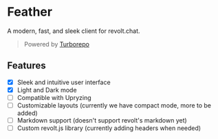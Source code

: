 # Feather

A modern, fast, and sleek client for revolt.chat.

> Powered by [Turborepo](https://turbo.build/)

## Features

- [x] Sleek and intuitive user interface
- [x] Light and Dark mode
- [ ] Compatible with Upryzing
- [ ] Customizable layouts (currently we have compact mode, more to be added)
- [ ] Markdown support (doesn't support revolt's markdown yet)
- [ ] Custom revolt.js library (currently adding headers when needed)
